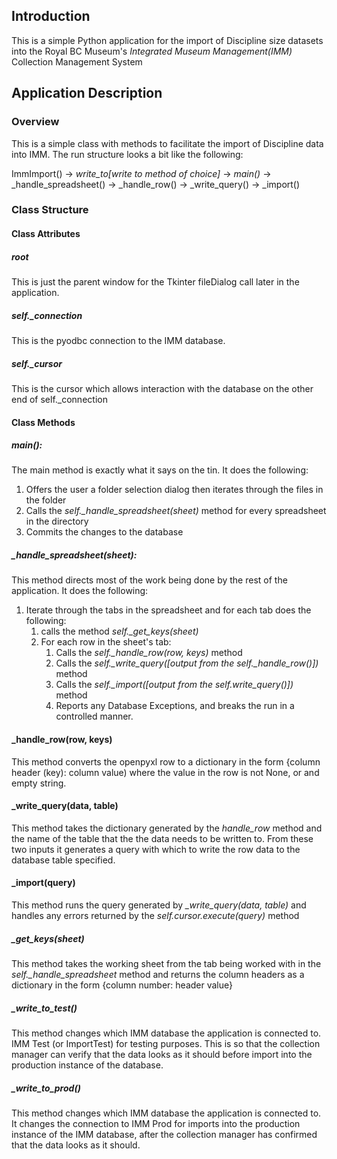 ## Introduction
This is a simple Python application for the import of Discipline size datasets into the 
Royal BC Museum's *Integrated Museum Management(IMM)* Collection Management System

## Application Description

### Overview

This is a simple class with methods to facilitate the import of Discipline data into IMM.
The run structure looks a bit like the following:

ImmImport() -> _write_to_*[write to method of choice]* -> *main()* -> _handle_spreadsheet() -> _handle_row() -> _write_query() -> _import()

### Class Structure

#### Class Attributes

##### root
This is just the parent window for the Tkinter fileDialog call later in the application.
	
##### self._connection
This is the pyodbc connection to the IMM database.
	
##### self._cursor
This is the cursor which allows interaction with the database on the other end of self._connection

#### Class Methods

##### main(): 
The main method is exactly what it says on the tin. It does the following:
1. Offers the user a folder selection dialog then iterates through the files in the folder
2. Calls the *self._handle_spreadsheet(sheet)* method for every spreadsheet in the directory
3. Commits the changes to the database

##### _handle_spreadsheet(sheet):
This method directs most of the work being done by the rest of the application.
It does the following:
1. Iterate through the tabs in the spreadsheet and for each tab does the following:
	1. calls the method *self._get_keys(sheet)* 
	2. For each row in the sheet's tab:
		1. Calls the *self._handle_row(row, keys)* method
		2. Calls the *self._write_query([output from the self._handle_row()])* method
		3. Calls the *self._import([output from the self.write_query()])* method
		4. Reports any Database Exceptions, and breaks the run in a controlled manner.
	
#### _handle_row(row, keys)
This method converts the openpyxl row to a dictionary in the form {column header (key): column value)
where the value in the row is not None, or and empty string.

#### _write_query(data, table)
This method takes the dictionary generated by the *handle_row* method and the name of the table that the
the data needs to be written to. From these two inputs it generates a query with which to write the row data
to the database table specified.

#### _import(query)
This method runs the query generated by *_write_query(data, table)* and handles any errors returned by the
*self.cursor.execute(query)* method

##### _get_keys(sheet)
This method takes the working sheet from the tab being worked with in the *self._handle_spreadsheet* method
and returns the column headers as a dictionary in the form {column number: header value}

##### _write_to_test()
This method changes which IMM database the application is connected to. IMM Test (or ImportTest) for testing
purposes. This is so that the collection manager can verify that the data looks as it should before import into 
the production instance of the database.

##### _write_to_prod()
This method changes which IMM database the application is connected to. It changes the connection to IMM Prod 
for imports into the production instance of the IMM database, after the collection manager has confirmed that the data 
looks as it should.	

